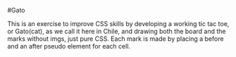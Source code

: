 #Gato

This is an exercise to improve CSS skills by developing a working tic tac toe, or Gato(cat), as we call it here in Chile, and drawing both the board and the marks without imgs, just pure CSS. 
Each mark is made by placing a before and an after pseudo element for each cell.